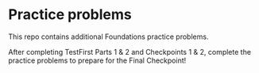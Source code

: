 # Practice problems

This repo contains additional Foundations practice problems.

After completing TestFirst Parts 1 & 2 and Checkpoints 1 & 2, complete the practice problems to prepare for the Final Checkpoint!
